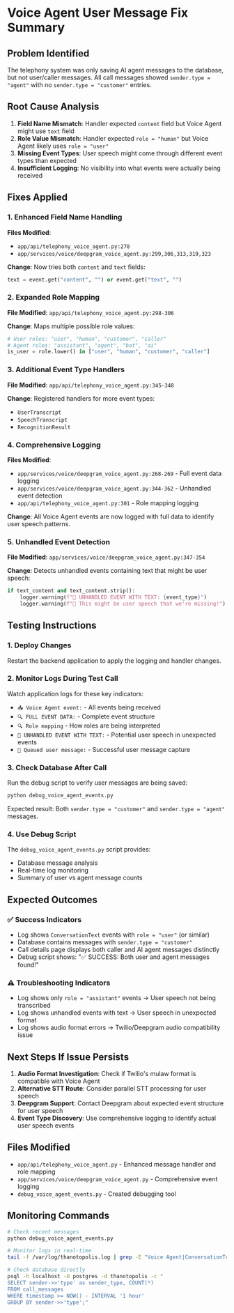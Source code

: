 # Voice Agent User Message Fix Summary

## Problem Identified
The telephony system was only saving AI agent messages to the database, but not user/caller messages. All call messages showed `sender.type = "agent"` with no `sender.type = "customer"` entries.

## Root Cause Analysis
1. **Field Name Mismatch**: Handler expected `content` field but Voice Agent might use `text` field
2. **Role Value Mismatch**: Handler expected `role = "human"` but Voice Agent likely uses `role = "user"`
3. **Missing Event Types**: User speech might come through different event types than expected
4. **Insufficient Logging**: No visibility into what events were actually being received

## Fixes Applied

### 1. Enhanced Field Name Handling
**Files Modified**: 
- `app/api/telephony_voice_agent.py:278`
- `app/services/voice/deepgram_voice_agent.py:299,306,313,319,323`

**Change**: Now tries both `content` and `text` fields:
```python
text = event.get("content", "") or event.get("text", "")
```

### 2. Expanded Role Mapping
**File Modified**: `app/api/telephony_voice_agent.py:298-306`

**Change**: Maps multiple possible role values:
```python
# User roles: "user", "human", "customer", "caller"  
# Agent roles: "assistant", "agent", "bot", "ai"
is_user = role.lower() in ["user", "human", "customer", "caller"]
```

### 3. Additional Event Type Handlers
**File Modified**: `app/api/telephony_voice_agent.py:345-348`

**Change**: Registered handlers for more event types:
- `UserTranscript`
- `SpeechTranscript` 
- `RecognitionResult`

### 4. Comprehensive Logging
**Files Modified**:
- `app/services/voice/deepgram_voice_agent.py:268-269` - Full event data logging
- `app/services/voice/deepgram_voice_agent.py:344-362` - Unhandled event detection
- `app/api/telephony_voice_agent.py:301` - Role mapping logging

**Change**: All Voice Agent events are now logged with full data to identify user speech patterns.

### 5. Unhandled Event Detection
**File Modified**: `app/services/voice/deepgram_voice_agent.py:347-354`

**Change**: Detects unhandled events containing text that might be user speech:
```python
if text_content and text_content.strip():
    logger.warning(f"🚨 UNHANDLED EVENT WITH TEXT: {event_type}")
    logger.warning(f"🚨 This might be user speech that we're missing!")
```

## Testing Instructions

### 1. Deploy Changes
Restart the backend application to apply the logging and handler changes.

### 2. Monitor Logs During Test Call
Watch application logs for these key indicators:
- `📥 Voice Agent event:` - All events being received
- `🔍 FULL EVENT DATA:` - Complete event structure
- `🔍 Role mapping` - How roles are being interpreted
- `🚨 UNHANDLED EVENT WITH TEXT:` - Potential user speech in unexpected events
- `💾 Queued user message:` - Successful user message capture

### 3. Check Database After Call
Run the debug script to verify user messages are being saved:
```bash
python debug_voice_agent_events.py
```

Expected result: Both `sender.type = "customer"` and `sender.type = "agent"` messages.

### 4. Use Debug Script
The `debug_voice_agent_events.py` script provides:
- Database message analysis
- Real-time log monitoring
- Summary of user vs agent message counts

## Expected Outcomes

### ✅ Success Indicators
- Log shows `ConversationText` events with `role = "user"` (or similar)
- Database contains messages with `sender.type = "customer"`
- Call details page displays both caller and AI agent messages distinctly
- Debug script shows: "✅ SUCCESS: Both user and agent messages found!"

### ⚠️ Troubleshooting Indicators
- Log shows only `role = "assistant"` events → User speech not being transcribed
- Log shows unhandled events with text → User speech in unexpected format
- Log shows audio format errors → Twilio/Deepgram audio compatibility issue

## Next Steps If Issue Persists

1. **Audio Format Investigation**: Check if Twilio's mulaw format is compatible with Voice Agent
2. **Alternative STT Route**: Consider parallel STT processing for user speech
3. **Deepgram Support**: Contact Deepgram about expected event structure for user speech
4. **Event Type Discovery**: Use comprehensive logging to identify actual user speech events

## Files Modified
- `app/api/telephony_voice_agent.py` - Enhanced message handler and role mapping
- `app/services/voice/deepgram_voice_agent.py` - Comprehensive event logging
- `debug_voice_agent_events.py` - Created debugging tool

## Monitoring Commands
```bash
# Check recent messages
python debug_voice_agent_events.py

# Monitor logs in real-time
tail -f /var/log/thanotopolis.log | grep -E "Voice Agent|ConversationText|📥|💬|🔍"

# Check database directly
psql -h localhost -U postgres -d thanotopolis -c "
SELECT sender->>'type' as sender_type, COUNT(*) 
FROM call_messages 
WHERE timestamp >= NOW() - INTERVAL '1 hour'
GROUP BY sender->>'type';"
```